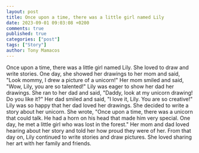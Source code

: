 ```yaml
---
layout: post
title: Once upon a time, there was a little girl named Lily
date: 2023-09-01 09:03:08 +0200
comments: true
published: true
categories: ["post"]
tags: ["Story"]
author: Tony Mamacos
---
```

Once upon a time, there was a little girl named Lily. She loved to draw and write stories. One day, she showed her drawings to her mom and said, "Look mommy, I drew a picture of a unicorn!" Her mom smiled and said, "Wow, Lily, you are so talented!"
Lily was eager to show her dad her drawings. She ran to her dad and said, "Daddy, look at my unicorn drawing! Do you like it?" Her dad smiled and said, "I love it, Lily. You are so creative!"
Lily was so happy that her dad loved her drawings. She decided to write a story about her unicorn. She wrote, "Once upon a time, there was a unicorn that could talk. He had a horn on his head that made him very special. One day, he met a little girl who was lost in the forest." Her mom and dad loved hearing about her story and told her how proud they were of her.
From that day on, Lily continued to write stories and draw pictures. She loved sharing her art with her family and friends.
